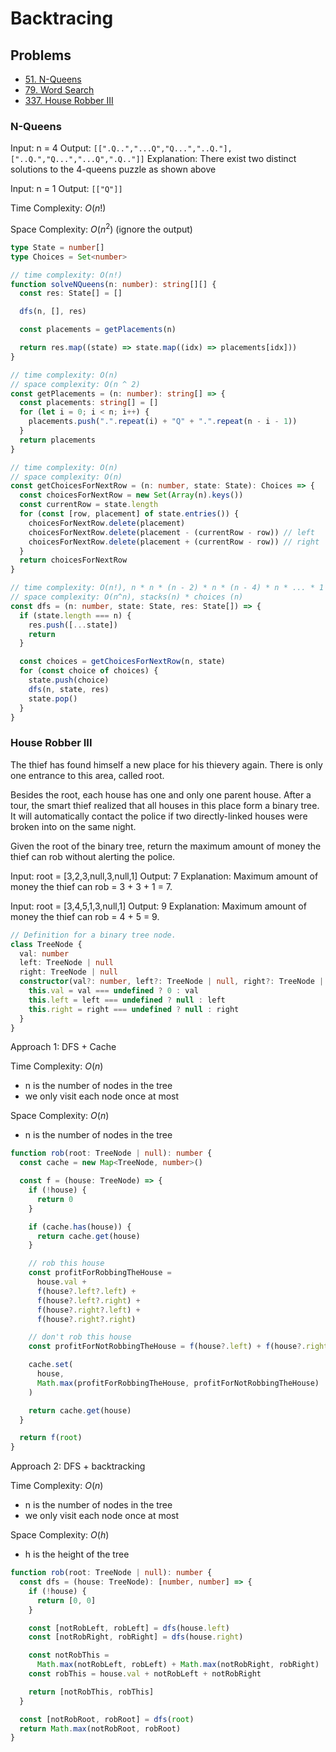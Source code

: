 # Backtracing

## Problems

- [51. N-Queens](https://leetcode.com/problems/n-queens/)
- [79. Word Search](https://leetcode.com/problems/word-search/)
- [337. House Robber III](https://leetcode.com/problems/house-robber-iii/)

### N-Queens

Input: n = 4
Output: `[[".Q..","...Q","Q...","..Q."],["..Q.","Q...","...Q",".Q.."]]`
Explanation: There exist two distinct solutions to the 4-queens puzzle as shown above

Input: n = 1
Output: `[["Q"]]`

Time Complexity: $O(n!)$

Space Complexity: $O(n^2)$ (ignore the output)

```ts
type State = number[]
type Choices = Set<number>

// time complexity: O(n!)
function solveNQueens(n: number): string[][] {
  const res: State[] = []

  dfs(n, [], res)

  const placements = getPlacements(n)

  return res.map((state) => state.map((idx) => placements[idx]))
}

// time complexity: O(n)
// space complexity: O(n ^ 2)
const getPlacements = (n: number): string[] => {
  const placements: string[] = []
  for (let i = 0; i < n; i++) {
    placements.push(".".repeat(i) + "Q" + ".".repeat(n - i - 1))
  }
  return placements
}

// time complexity: O(n)
// space complexity: O(n)
const getChoicesForNextRow = (n: number, state: State): Choices => {
  const choicesForNextRow = new Set(Array(n).keys())
  const currentRow = state.length
  for (const [row, placement] of state.entries()) {
    choicesForNextRow.delete(placement)
    choicesForNextRow.delete(placement - (currentRow - row)) // left
    choicesForNextRow.delete(placement + (currentRow - row)) // right
  }
  return choicesForNextRow
}

// time complexity: O(n!), n * n * (n - 2) * n * (n - 4) * n * ... * 1 *= n!
// space complexity: O(n^n), stacks(n) * choices (n)
const dfs = (n: number, state: State, res: State[]) => {
  if (state.length === n) {
    res.push([...state])
    return
  }

  const choices = getChoicesForNextRow(n, state)
  for (const choice of choices) {
    state.push(choice)
    dfs(n, state, res)
    state.pop()
  }
}
```

### House Robber III

The thief has found himself a new place for his thievery again. There is only one entrance to this area, called root.

Besides the root, each house has one and only one parent house. After a tour, the smart thief realized that all houses in this place form a binary tree. It will automatically contact the police if two directly-linked houses were broken into on the same night.

Given the root of the binary tree, return the maximum amount of money the thief can rob without alerting the police.

Input: root = [3,2,3,null,3,null,1]
Output: 7
Explanation: Maximum amount of money the thief can rob = 3 + 3 + 1 = 7.

Input: root = [3,4,5,1,3,null,1]
Output: 9
Explanation: Maximum amount of money the thief can rob = 4 + 5 = 9.

```ts
// Definition for a binary tree node.
class TreeNode {
  val: number
  left: TreeNode | null
  right: TreeNode | null
  constructor(val?: number, left?: TreeNode | null, right?: TreeNode | null) {
    this.val = val === undefined ? 0 : val
    this.left = left === undefined ? null : left
    this.right = right === undefined ? null : right
  }
}
```

Approach 1: DFS + Cache

Time Complexity: $O(n)$

- n is the number of nodes in the tree
- we only visit each node once at most

Space Complexity: $O(n)$

- n is the number of nodes in the tree

```ts
function rob(root: TreeNode | null): number {
  const cache = new Map<TreeNode, number>()

  const f = (house: TreeNode) => {
    if (!house) {
      return 0
    }

    if (cache.has(house)) {
      return cache.get(house)
    }

    // rob this house
    const profitForRobbingTheHouse =
      house.val +
      f(house?.left?.left) +
      f(house?.left?.right) +
      f(house?.right?.left) +
      f(house?.right?.right)

    // don't rob this house
    const profitForNotRobbingTheHouse = f(house?.left) + f(house?.right)

    cache.set(
      house,
      Math.max(profitForRobbingTheHouse, profitForNotRobbingTheHouse)
    )

    return cache.get(house)
  }

  return f(root)
}
```

Approach 2: DFS + backtracking

Time Complexity: $O(n)$

- n is the number of nodes in the tree
- we only visit each node once at most

Space Complexity: $O(h)$

- h is the height of the tree

```ts
function rob(root: TreeNode | null): number {
  const dfs = (house: TreeNode): [number, number] => {
    if (!house) {
      return [0, 0]
    }

    const [notRobLeft, robLeft] = dfs(house.left)
    const [notRobRight, robRight] = dfs(house.right)

    const notRobThis =
      Math.max(notRobLeft, robLeft) + Math.max(notRobRight, robRight)
    const robThis = house.val + notRobLeft + notRobRight

    return [notRobThis, robThis]
  }

  const [notRobRoot, robRoot] = dfs(root)
  return Math.max(notRobRoot, robRoot)
}
```
